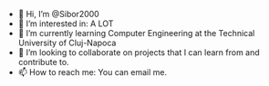 - 👋 Hi, I’m @Sibor2000
- 👀 I’m interested in: A LOT
- 🌱 I’m currently learning Computer Engineering at the Technical University of Cluj-Napoca
- 💞️ I’m looking to collaborate on projects that I can learn from and contribute to.
- 📫 How to reach me: You can email me.
